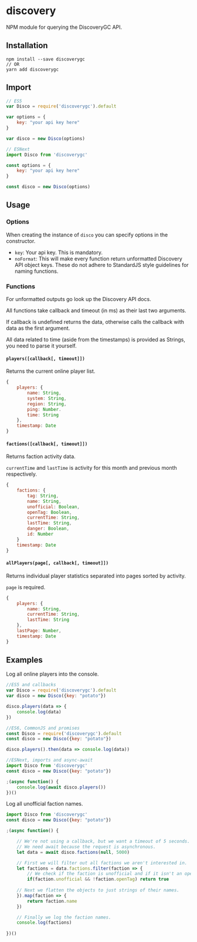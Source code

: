 # discovery
NPM module for querying the DiscoveryGC API.

## Installation

```
npm install --save discoverygc
// OR
yarn add discoverygc
```

## Import

```js
// ES5
var Disco = require('discoverygc').default

var options = {
	key: "your api key here"
}

var disco = new Disco(options)
```

```js
// ESNext
import Disco from 'discoverygc'

const options = {
	key: "your api key here"
}

const disco = new Disco(options)
```

## Usage

### Options

When creating the instance of `disco` you can specify options in the constructor.

- `key`: Your api key. This is mandatory.
- `noFormat`: This will make every function return unformatted Discovery API object keys. These do not adhere to StandardJS style guidelines for naming functions.

### Functions

For unformatted outputs go look up the Discovery API docs.

All functions take callback and timeout (in ms) as their last two arguments.

If callback is undefined returns the data, otherwise calls the callback with data as the first argument.

All data related to time (aside from the timestamps) is provided as Strings, you need to parse it yourself.

#### `players([callback[, timeout]])`

Returns the current online player list.

```js
{
	players: {
		name: String,
		system: String,
		region: String,
		ping: Number.
		time: String
	},
	timestamp: Date
}
```

#### `factions([callback[, timeout]])`

Returns faction activity data.

`currentTime` and `lastTime` is activity for this month and previous month respectively.

```js
{
	factions: {
		tag: String,
		name: String,
		unofficial: Boolean,
		openTag: Boolean,
		currentTime: String,
		lastTime: String,
		danger: Boolean,
		id: Number
	}
	timestamp: Date
}
```

#### `allPlayers(page[, callback[, timeout]])`

Returns individual player statistics separated into pages sorted by activity.

`page` is required.

```js
{
	players: {
		name: String,
		currentTime: String,
		lastTime: String
	},
	lastPage: Number,
	timestamp: Date
}
```

## Examples

Log all online players into the console.

```js
//ES5 and callbacks
var Disco = require('discoverygc').default
var disco = new Disco({key: "potato"})

disco.players(data => {
	console.log(data)
})
```

```js
//ES6, CommonJS and promises
const Disco = require('discoverygc').default
const disco = new Disco({key: "potato"})

disco.players().then(data => console.log(data))
```

```js
//ESNext, imports and async-await
import Disco from 'discoverygc'
const disco = new Disco({key: "potato"})

;(async function() {
	console.log(await disco.players())
})()
```

Log all unofficial faction names.

```js
import Disco from 'discoverygc'
const disco = new Disco({key: "potato"})

;(async function() {

	// We're not using a callback, but we want a timeout of 5 seconds.
	// We need await because the request is asynchronous.
	let data = await disco.factions(null, 5000)	

	// First we will filter out all factions we aren't interested in.
	let factions = data.factions.filter(faction => {
		// We check if the faction is unofficial and if it isn't an open tag.
		if(faction.unofficial && !faction.openTag) return true
	
	// Next we flatten the objects to just strings of their names.
	}).map(faction => {
		return faction.name
	})

	// Finally we log the faction names.
	console.log(factions)
	
})()

```
